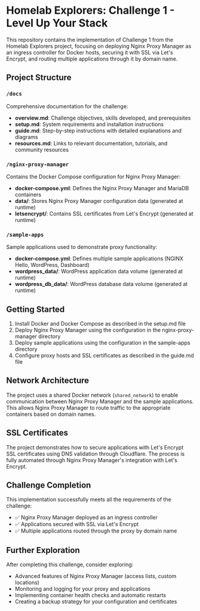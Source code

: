 # Homelab Explorers: Challenge 1 - Level Up Your Stack

This repository contains the implementation of Challenge 1 from the Homelab Explorers project, focusing on deploying Nginx Proxy Manager as an ingress controller for Docker hosts, securing it with SSL via Let's Encrypt, and routing multiple applications through it by domain name.

## Project Structure

### `/docs`
Comprehensive documentation for the challenge:
- **overview.md**: Challenge objectives, skills developed, and prerequisites
- **setup.md**: System requirements and installation instructions
- **guide.md**: Step-by-step instructions with detailed explanations and diagrams
- **resources.md**: Links to relevant documentation, tutorials, and community resources

### `/nginx-proxy-manager`
Contains the Docker Compose configuration for Nginx Proxy Manager:
- **docker-compose.yml**: Defines the Nginx Proxy Manager and MariaDB containers
- **data/**: Stores Nginx Proxy Manager configuration data (generated at runtime)
- **letsencrypt/**: Contains SSL certificates from Let's Encrypt (generated at runtime)

### `/sample-apps`
Sample applications used to demonstrate proxy functionality:
- **docker-compose.yml**: Defines multiple sample applications (NGINX Hello, WordPress, Dashboard)
- **wordpress_data/**: WordPress application data volume (generated at runtime)
- **wordpress_db_data/**: WordPress database data volume (generated at runtime)

## Getting Started

1. Install Docker and Docker Compose as described in the setup.md file
2. Deploy Nginx Proxy Manager using the configuration in the nginx-proxy-manager directory
3. Deploy sample applications using the configuration in the sample-apps directory
4. Configure proxy hosts and SSL certificates as described in the guide.md file

## Network Architecture

The project uses a shared Docker network (`shared_network`) to enable communication between Nginx Proxy Manager and the sample applications. This allows Nginx Proxy Manager to route traffic to the appropriate containers based on domain names.

## SSL Certificates

The project demonstrates how to secure applications with Let's Encrypt SSL certificates using DNS validation through Cloudflare. The process is fully automated through Nginx Proxy Manager's integration with Let's Encrypt.

## Challenge Completion

This implementation successfully meets all the requirements of the challenge:
- ✅ Nginx Proxy Manager deployed as an ingress controller
- ✅ Applications secured with SSL via Let's Encrypt
- ✅ Multiple applications routed through the proxy by domain name

## Further Exploration

After completing this challenge, consider exploring:
- Advanced features of Nginx Proxy Manager (access lists, custom locations)
- Monitoring and logging for your proxy and applications
- Implementing container health checks and automatic restarts
- Creating a backup strategy for your configuration and certificates
